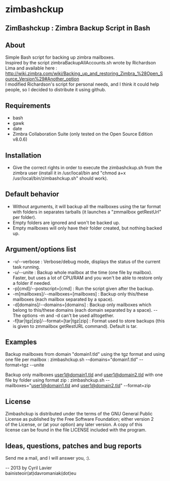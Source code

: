 zimbashckup
===========

ZimBashckup : Zimbra Backup Script in Bash
------------------------------------------

About
-----
Simple Bash script for backing up zimbra mailboxes.  
Inspired by the script zimbraBackupAllAccounts.sh wrote by Richardson Lima and available here : http://wiki.zimbra.com/wiki/Backing_up_and_restoring_Zimbra_%28Open_Source_Version%29#Another_option  
I modified Richardson's script for personal needs, and I think it could help people, so I decided to distribute it using github.

Requirements
------------
- bash
- gawk
- date
- Zimbra Collaboration Suite (only tested on the Open Source Edition v8.0.6)

Installation
------------
- Give the correct rights in order to execute the zimbashckup.sh from the zimbra user (install it in /usr/local/bin and "chmod a+x /usr/local/bin/zimbashckup.sh" should work).

Default behavior
----------------
- Without arguments, it will backup all the mailboxes using the tar format with folders in separates tarballs (it launches a "zmmailbox getRestUrl" per folder).
- Empty folders are ignored and won't be backed up.
- Empty mailboxes will only have their folder created, but nothing backed up.

Argument/options list
---------------------
- -v/--verbose : Verbose/debug mode, displays the status of the current task running.
- -u/--unite : Backup whole mailbox at the time (one file by mailbox). Faster, but uses a lot of CPU/RAM and you won't be able to restore only a folder if needed.
- -p[cmd]/--postscript=[cmd] : Run the script given after the backup.
- -m[mailboxes]/--mailboxes=[mailboxes] : Backup only this/these mailboxes (each mailbox separated by a space).
- -d[domains]/--domains=[domains] : Backup only mailboxes which belong to this/these domains (each domain separated by a space).
-- The options -m and -d can't be used alltogether.
- -f[tar|tgz|zip]/--format=[tar|tgz|zip] : Format used to store backups (this is given to zmmailbox getRestURL command). Default is tar.

Examples
--------

Backup mailboxes from domain "domain1.tld" using the tgz format and using one file per mailbox : 
	zimbashckup.sh --domains="domain1.tld" --format=tgz --unite

Backup only mailboxes user1@domain1.tld and user1@domain2.tld with one file by folder using format zip :
	zimbashckup.sh --mailboxes="user1@domain1.tld and user1@domain2.tld" --format=zip

License
-------
Zimbashckup is distributed under the terms of the GNU General Public  
License as published by the Free Software Foundation; either version 2  
of the License, or (at your option) any later version.  A copy of this  
license can be found in the file LICENSE included with the program.  

Ideas, questions, patches and bug reports
-----------------------------------------
Send me a mail, and I will answer you, :).

--
2013 by Cyril Lavier  
bainisteoir(at)davromaniak(dot)eu
